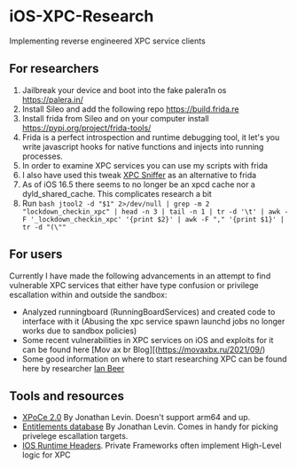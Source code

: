# iOS-XPC-Research
Implementing reverse engineered XPC service clients 

## For researchers
1. Jailbreak your device and boot into the fake palera1n os https://palera.in/
2. Install Sileo and add the following repo https://build.frida.re
3. Install frida from Sileo and on your computer install https://pypi.org/project/frida-tools/
4. Frida is a perfect introspection and runtime debugging tool, it let's you write javascript hooks for native functions and injects into running processes.
5. In order to examine XPC services you can use my scripts with frida
6. I also have used this tweak [XPC Sniffer](https://github.com/evilpenguin/XPCSniffer) as an alternative to frida
7. As of iOS 16.5 there seems to no longer be an xpcd cache nor a dyld_shared_cache. This complicates research a bit
8. Run ```bash jtool2 -d "$1" 2>/dev/null | grep -m 2 "lockdown_checkin_xpc" | head -n 3 | tail -n 1 | tr -d '\t' | awk -F '_lockdown_checkin_xpc' '{print $2}' | awk -F "," '{print $1}' | tr -d "(\""```

## For users
Currently I have made the following advancements in an attempt to find vulnerable XPC services that either have type confusion or privilege escallation within and outside the sandbox:
- Analyzed runningboard (RunningBoardServices) and created code to interface with it (Abusing the xpc service spawn launchd jobs no longer works due to sandbox policies)
- Some recent vulnerabilities in XPC services on iOS and exploits for it can be found here [Mov ax br Blog][(https://movaxbx.ru/2021/09/)
- Some good information on where to start researching XPC can be found here by researcher [Ian Beer](https://thecyberwire.com/events/docs/IanBeer_JSS_Slides.pdf)

## Tools and resources
- [XPoCe 2.0](https://www.newosxbook.com/tools/XPoCe2.html) By Jonathan Levin. Doesn't support arm64 and up.
- [Entitlements database](https://newosxbook.com/ent.jl?osVer=iOS16&p=possess) By Jonathan Levin. Comes in handy for picking privelege escallation targets.
- [IOS Runtime Headers](https://developer.limneos.net/index.php?ios=17.1). Private Frameworks often implement High-Level logic for XPC
